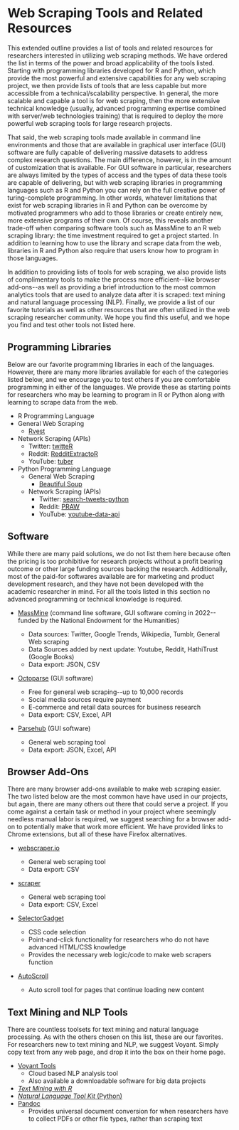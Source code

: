 # Web Scraping Tools and Related Resources

This extended outline provides a list of tools and related resources for researchers interested in utilizing web scraping methods. We have ordered the list in terms of the power and broad applicability of the tools listed. Starting with programming libraries developed for R and Python, which provide the most powerful and extensive capabilities for any web scraping project, we then provide lists of tools that are less capable but more accessible from a technical/scalability perspective. In general, the more scalable and capable a tool is for web scraping, then the more extensive technical knowledge (usually, advanced programming expertise combined with server/web technologies training) that is required to deploy the more powerful web scraping tools for large research projects.

That said, the web scraping tools made available in command line environments and those that are available in graphical user interface (GUI) software are fully capable of delivering massive datasets to address complex research questions. The main difference, however, is in the amount of customization that is available. For GUI software in particular, researchers are always limited by the types of access and the types of data these tools are capable of delivering, but with web scraping libraries in programming languages such as R and Python you can rely on the full creative power of turing-complete programming. In other words, whatever limitations that exist for web scraping libraries in R and Python can be overcome by motivated programmers who add to those libraries or create entirely new, more extensive programs of their own. Of course, this reveals another trade-off when comparing software tools such as MassMine to an R web scraping library: the time investment required to get a project started. In addition to learning how to use the library and scrape data from the web, libraries in R and Python also require that users know how to program in those languages.

In addition to providing lists of tools for web scraping, we also provide lists of complimentary tools to make the process more efficient--like browser add-ons--as well as providing a brief introduction to the most common analytics tools that are used to analyze data after it is scraped: text mining and natural language processing (NLP). Finally, we provide a list of our favorite tutorials as well as other resources that are often utilized in the web scraping researcher community. We hope you find this useful, and we hope you find and test other tools not listed here.

## Programming Libraries
Below are our favorite programming libraries in each of the languages. However, there are many more libraries available for each of the categories listed below, and we encourage you to test others if you are comfortable programming in either of the languages. We provide these as starting points for researchers who may be learning to program in R or Python along with learning to scrape data from the web.

- R Programming Language
 - General Web Scraping
    - [Rvest](http://rvest.tidyverse.org/)      
 - Network Scraping (APIs)
    - Twitter: [twitteR](https://www.rdocumentation.org/packages/twitteR/versions/1.1.9)
    - Reddit: [RedditExtractoR](https://www.rdocumentation.org/packages/RedditExtractoR/versions/2.1.5)
    - YouTube: [tuber](https://www.rdocumentation.org/packages/RedditExtractoR/versions/2.1.5)
- Python Programming Language
  - General Web Scraping
    - [Beautiful Soup](https://realpython.com/beautiful-soup-web-scraper-python/)
  - Network Scraping (APIs)
    - Twitter: [search-tweets-python](https://github.com/twitterdev/search-tweets-python)
    - Reddit: [PRAW](https://praw.readthedocs.io/en/latest/)
    - YouTube: [youtube-data-api](https://pypi.org/project/youtube-data-api/)

## Software
While there are many paid solutions, we do not list them here because often the pricing is too prohibitive for research projects without a profit bearing outcome or other large funding sources backing the research. Additionally, most of the paid-for softwares available are for marketing and product development research, and they have not been developed with the academic researcher in mind. For all the tools listed in this section no advanced programming or technical knowledge is required.

- [MassMine](https://www.massmine.org/) (command line software, GUI software coming in 2022--funded by the National Endowment for the Humanities)
  - Data sources: Twitter, Google Trends, Wikipedia, Tumblr, General Web scraping
  - Data Sources added by next update: Youtube, Reddit, HathiTrust (Google Books)
  - Data export: JSON, CSV

- [Octoparse](https://www.octoparse.com/) (GUI software)
  - Free for general web scraping--up to 10,000 records
  - Social media sources require payment
  - E-commerce and retail data sources for business research
  - Data export: CSV, Excel, API

- [Parsehub](https://parsehub.com/) (GUI software)
  - General web scraping tool
  - Data export: JSON, Excel, API

## Browser Add-Ons
There are many browser add-ons available to make web scraping easier. The two listed below are the most common have have used in our projects, but again, there are many others out there that could serve a project. If you come against a certain task or method in your project where seemingly needless manual labor is required, we suggest searching for a browser add-on to potentially make that work more efficient. We have provided links to Chrome extensions, but all of these have Firefox alternatives.

- [webscraper.io](https://webscraper.io/)
  - General web scraping tool
  - Data export: CSV

- [scraper](https://chrome.google.com/webstore/detail/scraper/mbigbapnjcgaffohmbkdlecaccepngjd/related?authuser=2)
  - General web scraping tool
  - Data export: CSV, Excel

- [SelectorGadget](https://chrome.google.com/webstore/detail/selectorgadget/mhjhnkcfbdhnjickkkdbjoemdmbfginb?hl=en)
  - CSS code selection
  - Point-and-click functionality for researchers who do not have advanced HTML/CSS knowledge
  - Provides the necessary web logic/code to make web scrapers function

- [AutoScroll](https://chrome.google.com/webstore/detail/autoscroll/occjjkgifpmdgodlplnacmkejpdionan?hl=en)
  - Auto scroll tool for pages that continue loading new content


## Text Mining and NLP Tools
There are countless toolsets for text mining and natural language processing. As with the others chosen on this list, these are our favorites. For researchers new to text mining and NLP, we suggest Voyant. Simply copy text from any web page, and drop it into the box on their home page.

- [Voyant Tools](https://voyant-tools.org/)
  - Cloud based NLP analysis tool
  - Also available a downloadable software for big data projects
- [*Text Mining with R*](https://www.tidytextmining.com/)
- [*Natural Language Tool Kit* (Python)](https://www.nltk.org/)
- [Pandoc](https://pandoc.org/)
  - Provides universal document conversion for when researchers have to collect PDFs or other file types, rather than scraping text
